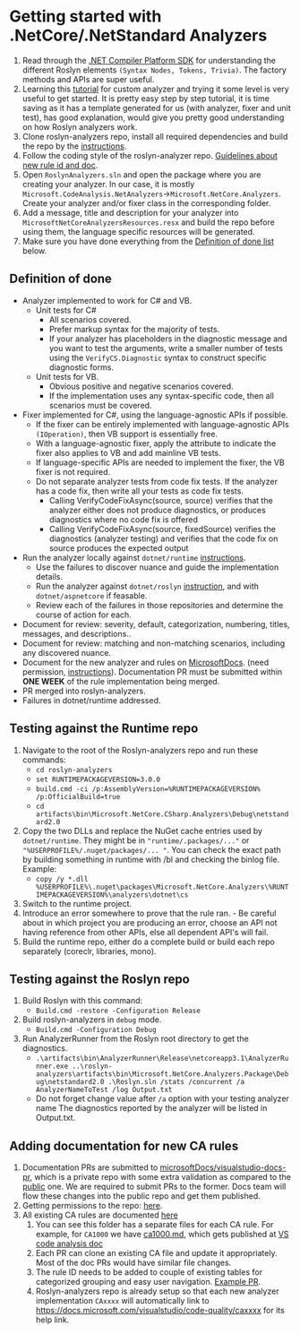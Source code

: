 # Getting started with .NetCore/.NetStandard Analyzers

1. Read through the [.NET Compiler Platform SDK](https://docs.microsoft.com/en-us/dotnet/csharp/roslyn-sdk/) for understanding the different Roslyn elements `(Syntax Nodes, Tokens, Trivia)`. The factory methods and APIs are super useful.  
2. Learning this [tutorial](https://docs.microsoft.com/en-us/dotnet/csharp/roslyn-sdk/tutorials/how-to-write-csharp-analyzer-code-fix) for custom analyzer and trying it some level is very useful to get started. It is pretty easy step by step tutorial, it is time saving as it has a template generated for us (with analyzer, fixer and unit test), has good explanation, would give you pretty good understanding on how Roslyn analyzers work. 
3. Clone roslyn-analyzers repo, install all required dependencies and build the repo by the [instructions](https://github.com/dotnet/roslyn-analyzers#getting-started). 
4. Follow the coding style of the roslyn-analyzer repo. [Guidelines about new rule id and doc](https://github.com/dotnet/roslyn-analyzers/blob/master/GuidelinesForNewRules.md). 
5. Open `RoslynAnalyzers.sln` and open the package where you are creating your analyzer. In our case, it is mostly `Microsoft.CodeAnalysis.NetAnalyzers`->`Microsoft.NetCore.Analyzers`. Create your analyzer and/or fixer class in the corresponding folder.  
6. Add a message, title and description for your analyzer into `MicrosoftNetCoreAnalyzersResources.resx` and build the repo before using them, the language specific resources will be generated. 
7. Make sure you have done everything from the [Definition of done list](#definition-of-done) below. 

## Definition of done 

- Analyzer implemented to work for C# and VB. 
	- Unit tests for C# 
		- All scenarios covered. 
		- Prefer markup syntax for the majority of tests. 
		- If your analyzer has placeholders in the diagnostic message and you want to test the arguments, write a smaller number of tests using the `VerifyCS.Diagnostic` syntax to construct specific diagnostic forms.
	- Unit tests for VB. 
		- Obvious positive and negative scenarios covered. 
		- If the implementation uses any syntax-specific code, then all scenarios must be covered. 
- Fixer implemented for C#, using the language-agnostic APIs if possible. 
	- If the fixer can be entirely implemented with language-agnostic APIs `(IOperation)`, then VB support is essentially free. 
	- With a language-agnostic fixer, apply the attribute to indicate the fixer also applies to VB and add mainline VB tests. 
	- If language-specific APIs are needed to implement the fixer, the VB fixer is not required.
	- Do not separate analyzer tests from code fix tests. If the analyzer has a code fix, then write all your tests as code fix tests.
		- Calling VerifyCodeFixAsync(source, source) verifies that the analyzer either does not produce diagnostics, or produces diagnostics where no code fix is offered
		- Calling VerifyCodeFixAsync(source, fixedSource) verifies the diagnostics (analyzer testing) and verifies that the code fix on source produces the expected output	
- Run the analyzer locally against `dotnet/runtime` [instructions](#Testing-against-the-Runtime-repo). 
	- Use the failures to discover nuance and guide the implementation details. 
	- Run the analyzer against `dotnet/roslyn` [instruction](#Testing-against-the-Roslyn-repo), and with `dotnet/aspnetcore` if feasable. 
	- Review each of the failures in those repositories and determine the course of action for each. 
- Document for review: severity, default, categorization, numbering, titles, messages, and descriptions.. 
- Document for review: matching and non-matching scenarios, including any discovered nuance. 
- Document for the new analyzer and rules on [MicrosoftDocs](https://github.com/microsoftDocs/visualstudio-docs-pr/). (need permission, [instructions](#Adding-documentation-for-new-CA-rules)). Documentation PR must be submitted within **ONE WEEK** of the rule implementation being merged. 
- PR merged into roslyn-analyzers. 
- Failures in dotnet/runtime addressed. 

## Testing against the Runtime repo 

1. Navigate to the root of the Roslyn-analyzers repo and run these commands: 
	- `cd roslyn-analyzers` 
	- `set RUNTIMEPACKAGEVERSION=3.0.0` 
	- `build.cmd -ci /p:AssemblyVersion=%RUNTIMEPACKAGEVERSION% /p:OfficialBuild=true`
	- `cd artifacts\bin\Microsoft.NetCore.CSharp.Analyzers\Debug\netstandard2.0` 
2. Copy the two DLLs and replace the NuGet cache entries used by `dotnet/runtime`. They might be in `"runtime/.packages/..."` or `"%USERPROFILE%/.nuget/packages/... "`. You can check the exact path by building something in runtime with /bl and checking the binlog file. Example: 
	- `copy /y *.dll %USERPROFILE%\.nuget\packages\Microsoft.NetCore.Analyzers\%RUNTIMEPACKAGEVERSION%\analyzers\dotnet\cs` 
3.    Switch to the runtime project. 
4.    Introduce an error somewhere to prove that the rule ran. 
	- Be careful about in which project you are producing an error, choose an API not having reference from other APIs, else all dependent API's will fail. 
5. Build the runtime repo, either do a complete build or build each repo separately (coreclr, libraries, mono). 

## Testing against the Roslyn repo 

1. Build Roslyn with this command: 
	- `Build.cmd -restore -Configuration Release`
2. Build roslyn-analyzers in `debug` mode. 
	- `Build.cmd -Configuration Debug`
3. Run AnalyzerRunner from the Roslyn root directory to get the diagnostics. 
	- `.\artifacts\bin\AnalyzerRunner\Release\netcoreapp3.1\AnalyzerRunner.exe ..\roslyn-analyzers\artifacts\bin\Microsoft.NetCore.Analyzers.Package\Debug\netstandard2.0 .\Roslyn.sln /stats /concurrent /a AnalyzerNameToTest /log Output.txt` 
	- Do not forget change value after `/a` option with your testing analyzer name
The diagnostics reported by the analyzer will be listed in Output.txt. 

## Adding documentation for new CA rules 

1. Documentation PRs are submitted to [microsoftDocs/visualstudio-docs-pr](https://github.com/microsoftDocs/visualstudio-docs-pr/), which is a private repo with some extra validation as compared to the [public](https://github.com/microsoftDocs/visualstudio-docs) one. We are required to submit PRs to the former. Docs team will flow these changes into the public repo and get them published. 
2. Getting permissions to the repo: [here](https://repos.opensource.microsoft.com/MicrosoftDocs). 
3. All existing CA rules are documented [here](https://github.com/MicrosoftDocs/visualstudio-docs-pr/tree/master/docs/code-quality) 
	1. You can see this folder has a separate files for each CA rule. For example, for `CA1000` we have [ca1000.md](https://github.com/MicrosoftDocs/visualstudio-docs-pr/blob/master/docs/code-quality/ca1000.md), which gets published at [VS code analysis doc](https://docs.microsoft.com/visualstudio/code-quality/ca1000) 
	2. Each PR can clone an existing CA file and update it appropriately. Most of the doc PRs would have similar file changes. 
	3. The rule ID needs to be added to couple of existing tables for categorized grouping and easy user navigation. [Example PR](https://github.com/MicrosoftDocs/visualstudio-docs-pr/pull/5405/files).
	4. Roslyn-analyzers repo is already setup so that each new analyzer implementation `CAxxxx` will automatically link to https://docs.microsoft.com/visualstudio/code-quality/caxxxx for its help link. 